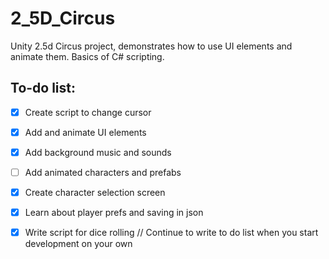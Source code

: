 # 2_5D_Circus
Unity 2.5d Circus project, demonstrates how to use UI elements and animate them. Basics of C# scripting.

## To-do list:
- [x] Create script to change cursor
- [x] Add and animate UI elements 
- [x] Add background music and sounds
- [ ] Add animated characters and prefabs
- [x] Create character selection screen
- [x] Learn about player prefs and saving in json
- [x] Write script for dice rolling
// Continue to write to do list when you start development on your own

